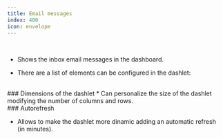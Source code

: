 ```yaml
---
title: Email messages
index: 400
icon: envelope
---
```


    
<br />

* Shows the inbox email messages in the dashboard.

* There are a list of elements can be configured in the dashlet:

<br />
### Dimensions of the dashlet
* Can personalize the size of the dashlet modifying the number of columns and rows.

<br />
### Autorefresh

* Allows to make the dashlet more dinamic adding an automatic refresh (in minutes).